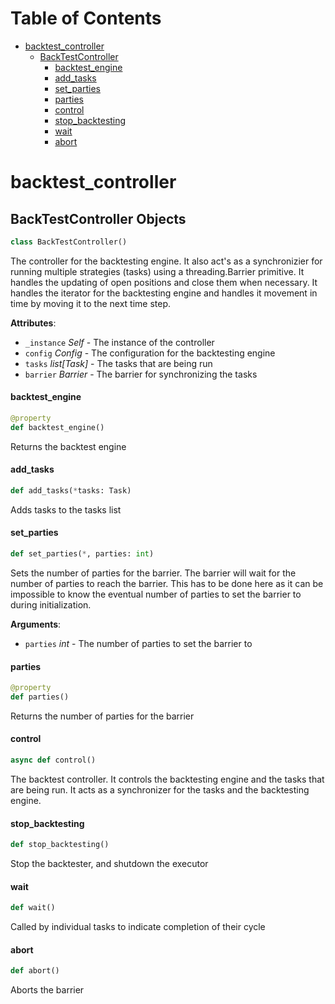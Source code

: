 # Table of Contents

* [backtest\_controller](#backtest_controller)
  * [BackTestController](#backtest_controller.BackTestController)
    * [backtest\_engine](#backtest_controller.BackTestController.backtest_engine)
    * [add\_tasks](#backtest_controller.BackTestController.add_tasks)
    * [set\_parties](#backtest_controller.BackTestController.set_parties)
    * [parties](#backtest_controller.BackTestController.parties)
    * [control](#backtest_controller.BackTestController.control)
    * [stop\_backtesting](#backtest_controller.BackTestController.stop_backtesting)
    * [wait](#backtest_controller.BackTestController.wait)
    * [abort](#backtest_controller.BackTestController.abort)

<a id="backtest_controller"></a>

# backtest\_controller

<a id="backtest_controller.BackTestController"></a>

## BackTestController Objects

```python
class BackTestController()
```

The controller for the backtesting engine.
It also act's as a synchronizier for running multiple strategies (tasks) using a threading.Barrier primitive.
It handles the updating of open positions and close them when necessary.
It handles the iterator for the backtesting engine and handles it movement in time by moving it to the next time step.

**Attributes**:

- `_instance` _Self_ - The instance of the controller
- `config` _Config_ - The configuration for the backtesting engine
- `tasks` _list[Task]_ - The tasks that are being run
- `barrier` _Barrier_ - The barrier for synchronizing the tasks

<a id="backtest_controller.BackTestController.backtest_engine"></a>

#### backtest\_engine

```python
@property
def backtest_engine()
```

Returns the backtest engine

<a id="backtest_controller.BackTestController.add_tasks"></a>

#### add\_tasks

```python
def add_tasks(*tasks: Task)
```

Adds tasks to the tasks list

<a id="backtest_controller.BackTestController.set_parties"></a>

#### set\_parties

```python
def set_parties(*, parties: int)
```

Sets the number of parties for the barrier. The barrier will wait for the number of parties to reach the barrier.
This has to be done here as it can be impossible to know the eventual number of parties to set the barrier to during initialization.

**Arguments**:

- `parties` _int_ - The number of parties to set the barrier to

<a id="backtest_controller.BackTestController.parties"></a>

#### parties

```python
@property
def parties()
```

Returns the number of parties for the barrier

<a id="backtest_controller.BackTestController.control"></a>

#### control

```python
async def control()
```

The backtest controller. It controls the backtesting engine and the tasks that are being run.
It acts as a synchronizer for the tasks and the backtesting engine.

<a id="backtest_controller.BackTestController.stop_backtesting"></a>

#### stop\_backtesting

```python
def stop_backtesting()
```

Stop the backtester, and shutdown the executor

<a id="backtest_controller.BackTestController.wait"></a>

#### wait

```python
def wait()
```

Called by individual tasks to indicate completion of their cycle

<a id="backtest_controller.BackTestController.abort"></a>

#### abort

```python
def abort()
```

Aborts the barrier

